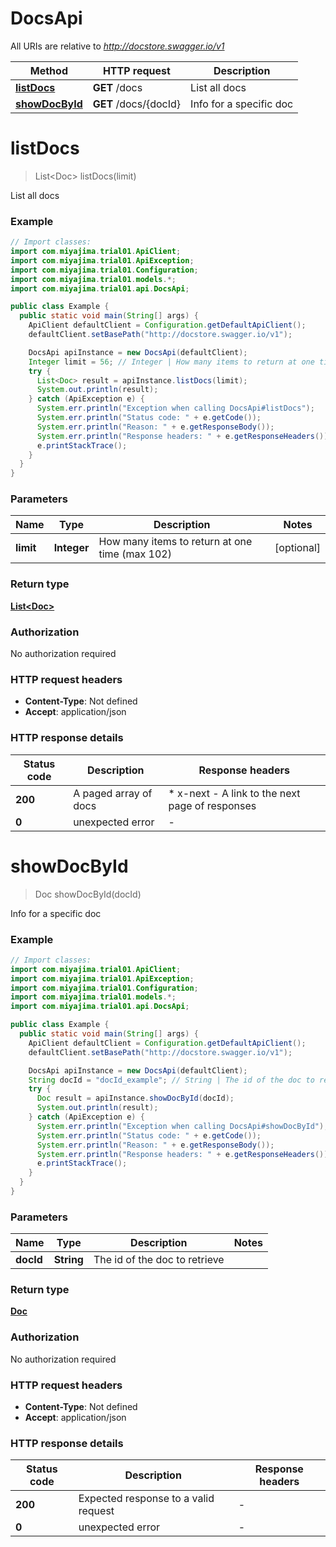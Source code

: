 # DocsApi

All URIs are relative to *http://docstore.swagger.io/v1*

| Method | HTTP request | Description |
|------------- | ------------- | -------------|
| [**listDocs**](DocsApi.md#listDocs) | **GET** /docs | List all docs |
| [**showDocById**](DocsApi.md#showDocById) | **GET** /docs/{docId} | Info for a specific doc |


<a id="listDocs"></a>
# **listDocs**
> List&lt;Doc&gt; listDocs(limit)

List all docs

### Example
```java
// Import classes:
import com.miyajima.trial01.ApiClient;
import com.miyajima.trial01.ApiException;
import com.miyajima.trial01.Configuration;
import com.miyajima.trial01.models.*;
import com.miyajima.trial01.api.DocsApi;

public class Example {
  public static void main(String[] args) {
    ApiClient defaultClient = Configuration.getDefaultApiClient();
    defaultClient.setBasePath("http://docstore.swagger.io/v1");

    DocsApi apiInstance = new DocsApi(defaultClient);
    Integer limit = 56; // Integer | How many items to return at one time (max 102)
    try {
      List<Doc> result = apiInstance.listDocs(limit);
      System.out.println(result);
    } catch (ApiException e) {
      System.err.println("Exception when calling DocsApi#listDocs");
      System.err.println("Status code: " + e.getCode());
      System.err.println("Reason: " + e.getResponseBody());
      System.err.println("Response headers: " + e.getResponseHeaders());
      e.printStackTrace();
    }
  }
}
```

### Parameters

| Name | Type | Description  | Notes |
|------------- | ------------- | ------------- | -------------|
| **limit** | **Integer**| How many items to return at one time (max 102) | [optional] |

### Return type

[**List&lt;Doc&gt;**](Doc.md)

### Authorization

No authorization required

### HTTP request headers

 - **Content-Type**: Not defined
 - **Accept**: application/json

### HTTP response details
| Status code | Description | Response headers |
|-------------|-------------|------------------|
| **200** | A paged array of docs |  * x-next - A link to the next page of responses <br>  |
| **0** | unexpected error |  -  |

<a id="showDocById"></a>
# **showDocById**
> Doc showDocById(docId)

Info for a specific doc

### Example
```java
// Import classes:
import com.miyajima.trial01.ApiClient;
import com.miyajima.trial01.ApiException;
import com.miyajima.trial01.Configuration;
import com.miyajima.trial01.models.*;
import com.miyajima.trial01.api.DocsApi;

public class Example {
  public static void main(String[] args) {
    ApiClient defaultClient = Configuration.getDefaultApiClient();
    defaultClient.setBasePath("http://docstore.swagger.io/v1");

    DocsApi apiInstance = new DocsApi(defaultClient);
    String docId = "docId_example"; // String | The id of the doc to retrieve
    try {
      Doc result = apiInstance.showDocById(docId);
      System.out.println(result);
    } catch (ApiException e) {
      System.err.println("Exception when calling DocsApi#showDocById");
      System.err.println("Status code: " + e.getCode());
      System.err.println("Reason: " + e.getResponseBody());
      System.err.println("Response headers: " + e.getResponseHeaders());
      e.printStackTrace();
    }
  }
}
```

### Parameters

| Name | Type | Description  | Notes |
|------------- | ------------- | ------------- | -------------|
| **docId** | **String**| The id of the doc to retrieve | |

### Return type

[**Doc**](Doc.md)

### Authorization

No authorization required

### HTTP request headers

 - **Content-Type**: Not defined
 - **Accept**: application/json

### HTTP response details
| Status code | Description | Response headers |
|-------------|-------------|------------------|
| **200** | Expected response to a valid request |  -  |
| **0** | unexpected error |  -  |

